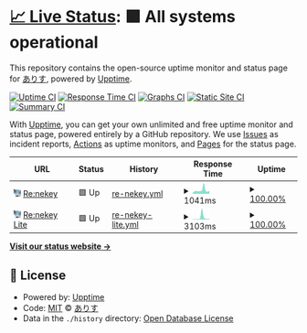 # [📈 Live Status](https://status.1641.ltd): <!--live status--> **🟩 All systems operational**

This repository contains the open-source uptime monitor and status page for [ありす](164.life), powered by [Upptime](https://github.com/upptime/upptime).

[![Uptime CI](https://github.com/164-life/status/workflows/Uptime%20CI/badge.svg)](https://github.com/164-life/status/actions?query=workflow%3A%22Uptime+CI%22)
[![Response Time CI](https://github.com/164-life/status/workflows/Response%20Time%20CI/badge.svg)](https://github.com/164-life/status/actions?query=workflow%3A%22Response+Time+CI%22)
[![Graphs CI](https://github.com/164-life/status/workflows/Graphs%20CI/badge.svg)](https://github.com/164-life/status/actions?query=workflow%3A%22Graphs+CI%22)
[![Static Site CI](https://github.com/164-life/status/workflows/Static%20Site%20CI/badge.svg)](https://github.com/164-life/status/actions?query=workflow%3A%22Static+Site+CI%22)
[![Summary CI](https://github.com/164-life/status/workflows/Summary%20CI/badge.svg)](https://github.com/164-life/status/actions?query=workflow%3A%22Summary+CI%22)

With [Upptime](https://upptime.js.org), you can get your own unlimited and free uptime monitor and status page, powered entirely by a GitHub repository. We use [Issues](https://github.com/164-life/status/issues) as incident reports, [Actions](https://github.com/164-life/status/actions) as uptime monitors, and [Pages](https://status.1641.ltd) for the status page.

<!--start: status pages-->
<!-- This summary is generated by Upptime (https://github.com/upptime/upptime) -->
<!-- Do not edit this manually, your changes will be overwritten -->
<!-- prettier-ignore -->
| URL | Status | History | Response Time | Uptime |
| --- | ------ | ------- | ------------- | ------ |
| <img alt="" src="https://raw.githubusercontent.com/1641project/Renekey/Fork_Develop/packages/frontend/assets/about-icon.png" height="13"> [Re:nekey](https://renekey.blue) | 🟩 Up | [re-nekey.yml](https://github.com/164-life/1641-Status/commits/HEAD/history/re-nekey.yml) | <details><summary><img alt="Response time graph" src="./graphs/re-nekey/response-time-week.png" height="20"> 1041ms</summary><br><a href="https://status.1641.ltd/history/re-nekey"><img alt="Response time 1041" src="https://img.shields.io/endpoint?url=https%3A%2F%2Fraw.githubusercontent.com%2F164-life%2F1641-Status%2FHEAD%2Fapi%2Fre-nekey%2Fresponse-time.json"></a><br><a href="https://status.1641.ltd/history/re-nekey"><img alt="24-hour response time 765" src="https://img.shields.io/endpoint?url=https%3A%2F%2Fraw.githubusercontent.com%2F164-life%2F1641-Status%2FHEAD%2Fapi%2Fre-nekey%2Fresponse-time-day.json"></a><br><a href="https://status.1641.ltd/history/re-nekey"><img alt="7-day response time 1041" src="https://img.shields.io/endpoint?url=https%3A%2F%2Fraw.githubusercontent.com%2F164-life%2F1641-Status%2FHEAD%2Fapi%2Fre-nekey%2Fresponse-time-week.json"></a><br><a href="https://status.1641.ltd/history/re-nekey"><img alt="30-day response time 1041" src="https://img.shields.io/endpoint?url=https%3A%2F%2Fraw.githubusercontent.com%2F164-life%2F1641-Status%2FHEAD%2Fapi%2Fre-nekey%2Fresponse-time-month.json"></a><br><a href="https://status.1641.ltd/history/re-nekey"><img alt="1-year response time 1041" src="https://img.shields.io/endpoint?url=https%3A%2F%2Fraw.githubusercontent.com%2F164-life%2F1641-Status%2FHEAD%2Fapi%2Fre-nekey%2Fresponse-time-year.json"></a></details> | <details><summary><a href="https://status.1641.ltd/history/re-nekey">100.00%</a></summary><a href="https://status.1641.ltd/history/re-nekey"><img alt="All-time uptime 100.00%" src="https://img.shields.io/endpoint?url=https%3A%2F%2Fraw.githubusercontent.com%2F164-life%2F1641-Status%2FHEAD%2Fapi%2Fre-nekey%2Fuptime.json"></a><br><a href="https://status.1641.ltd/history/re-nekey"><img alt="24-hour uptime 100.00%" src="https://img.shields.io/endpoint?url=https%3A%2F%2Fraw.githubusercontent.com%2F164-life%2F1641-Status%2FHEAD%2Fapi%2Fre-nekey%2Fuptime-day.json"></a><br><a href="https://status.1641.ltd/history/re-nekey"><img alt="7-day uptime 100.00%" src="https://img.shields.io/endpoint?url=https%3A%2F%2Fraw.githubusercontent.com%2F164-life%2F1641-Status%2FHEAD%2Fapi%2Fre-nekey%2Fuptime-week.json"></a><br><a href="https://status.1641.ltd/history/re-nekey"><img alt="30-day uptime 100.00%" src="https://img.shields.io/endpoint?url=https%3A%2F%2Fraw.githubusercontent.com%2F164-life%2F1641-Status%2FHEAD%2Fapi%2Fre-nekey%2Fuptime-month.json"></a><br><a href="https://status.1641.ltd/history/re-nekey"><img alt="1-year uptime 100.00%" src="https://img.shields.io/endpoint?url=https%3A%2F%2Fraw.githubusercontent.com%2F164-life%2F1641-Status%2FHEAD%2Fapi%2Fre-nekey%2Fuptime-year.json"></a></details>
| <img alt="" src="https://raw.githubusercontent.com/1641project/Renekey/Fork_Develop/packages/frontend/assets/about-icon.png" height="13"> [Re:nekey Lite](https://lite.renekey.blue) | 🟩 Up | [re-nekey-lite.yml](https://github.com/164-life/1641-Status/commits/HEAD/history/re-nekey-lite.yml) | <details><summary><img alt="Response time graph" src="./graphs/re-nekey-lite/response-time-week.png" height="20"> 3103ms</summary><br><a href="https://status.1641.ltd/history/re-nekey-lite"><img alt="Response time 3103" src="https://img.shields.io/endpoint?url=https%3A%2F%2Fraw.githubusercontent.com%2F164-life%2F1641-Status%2FHEAD%2Fapi%2Fre-nekey-lite%2Fresponse-time.json"></a><br><a href="https://status.1641.ltd/history/re-nekey-lite"><img alt="24-hour response time 895" src="https://img.shields.io/endpoint?url=https%3A%2F%2Fraw.githubusercontent.com%2F164-life%2F1641-Status%2FHEAD%2Fapi%2Fre-nekey-lite%2Fresponse-time-day.json"></a><br><a href="https://status.1641.ltd/history/re-nekey-lite"><img alt="7-day response time 3103" src="https://img.shields.io/endpoint?url=https%3A%2F%2Fraw.githubusercontent.com%2F164-life%2F1641-Status%2FHEAD%2Fapi%2Fre-nekey-lite%2Fresponse-time-week.json"></a><br><a href="https://status.1641.ltd/history/re-nekey-lite"><img alt="30-day response time 3103" src="https://img.shields.io/endpoint?url=https%3A%2F%2Fraw.githubusercontent.com%2F164-life%2F1641-Status%2FHEAD%2Fapi%2Fre-nekey-lite%2Fresponse-time-month.json"></a><br><a href="https://status.1641.ltd/history/re-nekey-lite"><img alt="1-year response time 3103" src="https://img.shields.io/endpoint?url=https%3A%2F%2Fraw.githubusercontent.com%2F164-life%2F1641-Status%2FHEAD%2Fapi%2Fre-nekey-lite%2Fresponse-time-year.json"></a></details> | <details><summary><a href="https://status.1641.ltd/history/re-nekey-lite">100.00%</a></summary><a href="https://status.1641.ltd/history/re-nekey-lite"><img alt="All-time uptime 100.00%" src="https://img.shields.io/endpoint?url=https%3A%2F%2Fraw.githubusercontent.com%2F164-life%2F1641-Status%2FHEAD%2Fapi%2Fre-nekey-lite%2Fuptime.json"></a><br><a href="https://status.1641.ltd/history/re-nekey-lite"><img alt="24-hour uptime 100.00%" src="https://img.shields.io/endpoint?url=https%3A%2F%2Fraw.githubusercontent.com%2F164-life%2F1641-Status%2FHEAD%2Fapi%2Fre-nekey-lite%2Fuptime-day.json"></a><br><a href="https://status.1641.ltd/history/re-nekey-lite"><img alt="7-day uptime 100.00%" src="https://img.shields.io/endpoint?url=https%3A%2F%2Fraw.githubusercontent.com%2F164-life%2F1641-Status%2FHEAD%2Fapi%2Fre-nekey-lite%2Fuptime-week.json"></a><br><a href="https://status.1641.ltd/history/re-nekey-lite"><img alt="30-day uptime 100.00%" src="https://img.shields.io/endpoint?url=https%3A%2F%2Fraw.githubusercontent.com%2F164-life%2F1641-Status%2FHEAD%2Fapi%2Fre-nekey-lite%2Fuptime-month.json"></a><br><a href="https://status.1641.ltd/history/re-nekey-lite"><img alt="1-year uptime 100.00%" src="https://img.shields.io/endpoint?url=https%3A%2F%2Fraw.githubusercontent.com%2F164-life%2F1641-Status%2FHEAD%2Fapi%2Fre-nekey-lite%2Fuptime-year.json"></a></details>

<!--end: status pages-->

[**Visit our status website →**](https://status.1641.ltd)

## 📄 License

- Powered by: [Upptime](https://github.com/upptime/upptime)
- Code: [MIT](./LICENSE) © [ありす](164.life)
- Data in the `./history` directory: [Open Database License](https://opendatacommons.org/licenses/odbl/1-0/)
